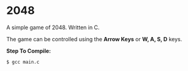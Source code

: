 # 2048
A simple game of 2048.
Written in C.

The game can be controlled using the **Arrow Keys** or **W, A, S, D** keys.

**Step To Compile:**
```
$ gcc main.c
```

